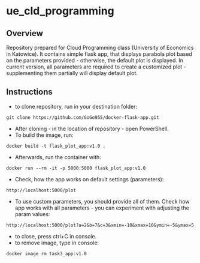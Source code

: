 # ue_cld_programming
## Overview
Repository prepared for Cloud Programming class (University of Economics in Katowice). It contains simple flask app, that displays parabola plot based on the parameters provided - otherwise, the default plot is displayed.
In current version, all parameters are required to create a customized plot - supplementing them partially will display default plot.  

## Instructions

- to clone repository, run in your destination folder:
```
git clone https://github.com/GoGo955/docker-flask-app.git
```
- After cloning - in the location of repository - open PowerShell.
- To build the image, run:
```
docker build -t flask_plot_app:v1.0 . 
```
- Afterwards, run the container with:
```
docker run --rm -it -p 5000:5000 flask_plot_app:v1.0
```
- Check, how the app works on default settings (parameters):
```
http://localhost:5000/plot
```
- To use custom parameters, you should provide all of them. Check how app works with all parameters - you can experiment with adjusting the param values:
```
http://localhost:5000/plot?a=2&b=7&c=3&xmin=-10&xmax=10&ymin=-5&ymax=5
```
- to close, press ctrl+C in console.
- to remove image, type in console:
```
docker image rm task3_app:v1.0 
```

